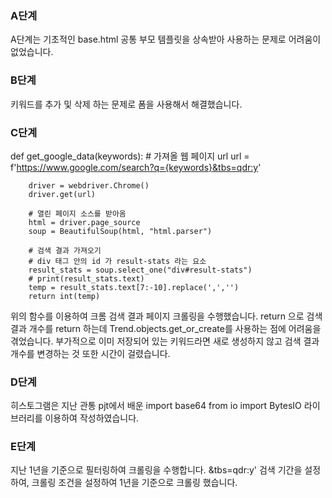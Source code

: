 ### A단계
A단계는 기초적인 base.html 공통 부모 템플릿을 상속받아 사용하는 문제로 어려움이 없었습니다.

### B단계
키워드를 추가 및 삭제 하는 문제로 폼을 사용해서 해결했습니다.

### C단계
def get_google_data(keywords):
        # 가져올 웹 페이지 url
        url = f'https://www.google.com/search?q={keywords}&tbs=qdr:y'

        driver = webdriver.Chrome()
        driver.get(url)

        # 열린 페이지 소스를 받아옴
        html = driver.page_source
        soup = BeautifulSoup(html, "html.parser")

        # 검색 결과 가져오기
        # div 태그 안의 id 가 result-stats 라는 요소
        result_stats = soup.select_one("div#result-stats")
        # print(result_stats.text)
        temp = result_stats.text[7:-10].replace(',','')
        return int(temp)
위의 함수를 이용하여 크롬 검색 결과 페이지 크롤링을 수행했습니다. return 으로 검색 결과 개수를 return 하는데 Trend.objects.get_or_create를 사용하는 점에 어려움을 겪었습니다. 부가적으로 이미 저장되어 있는 키워드라면 새로 생성하지 않고 검색 결과 개수를 변경하는 것 또한 시간이 걸렸습니다.

### D단계
히스토그램은 지난 관통 pjt에서 배운 
import base64
from io import BytesIO
라이브러리를 이용하여 작성하였습니다.


### E단계
지난 1년을 기준으로 필터링하여 크롤링을 수행합니다.
&tbs=qdr:y'
검색 기간을 설정하여, 크롤링 조건을 설정하여 1년을 기준으로 크롤링 했습니다.






